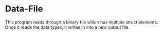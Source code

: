 # Data-File
This program reads through a binary file which has multiple struct elements. Once it reads the data types, it writes in into a new
output file.
